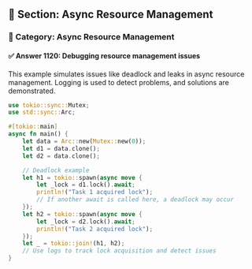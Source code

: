 ## 📘 Section: Async Resource Management  
### 🔹 Category: Async Resource Management  
#### ✅ Answer 1120: Debugging resource management issues

This example simulates issues like deadlock and leaks in async resource management. Logging is used to detect problems, and solutions are demonstrated.

```rust
use tokio::sync::Mutex;
use std::sync::Arc;

#[tokio::main]
async fn main() {
    let data = Arc::new(Mutex::new(0));
    let d1 = data.clone();
    let d2 = data.clone();

    // Deadlock example
    let h1 = tokio::spawn(async move {
        let _lock = d1.lock().await;
        println!("Task 1 acquired lock");
        // If another await is called here, a deadlock may occur
    });
    let h2 = tokio::spawn(async move {
        let _lock = d2.lock().await;
        println!("Task 2 acquired lock");
    });
    let _ = tokio::join!(h1, h2);
    // Use logs to track lock acquisition and detect issues
}
```
